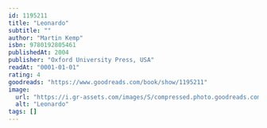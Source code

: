 ```yaml
---
id: 1195211
title: "Leonardo"
subtitle: ""
author: "Martin Kemp"
isbn: 9780192805461
publishedAt: 2004
publisher: "Oxford University Press, USA"
readAt: "0001-01-01"
rating: 4
goodreads: "https://www.goodreads.com/book/show/1195211"
image:
  url: "https://i.gr-assets.com/images/S/compressed.photo.goodreads.com/books/1181787256l/1195211.jpg"
  alt: "Leonardo"
tags: []
---
```

